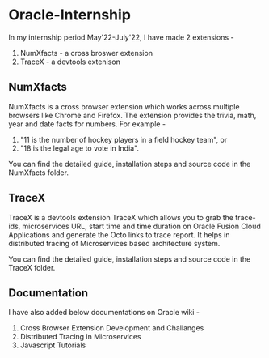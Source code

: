 # Oracle-Internship

In my internship period May'22-July'22, I have made 2 extensions - 
1. NumXfacts - a cross broswer extension
2. TraceX - a devtools extenison

## NumXfacts
NumXfacts is a cross browser extension which works across multiple browsers like Chrome and Firefox. The extension provides the trivia, math, year and date facts for numbers. For example -

1. "11 is the number of hockey players in a field hockey team", or
2. "18 is the legal age to vote in India".

You can find the detailed guide, installation steps and source code in the NumXfacts folder.


## TraceX
TraceX is a devtools extension TraceX which allows you to grab the trace-ids, microservices URL, start time and time duration on Oracle Fusion Cloud Applications and generate the Octo links to trace report. It helps in distributed tracing of Microservices based architecture system. 

You can find the detailed guide, installation steps and source code in the TraceX folder.

## Documentation
I have also added below documentations on Oracle wiki - 
1. Cross Browser Extension Development and Challanges
2. Distributed Tracing in Microservices
3. Javascript Tutorials
